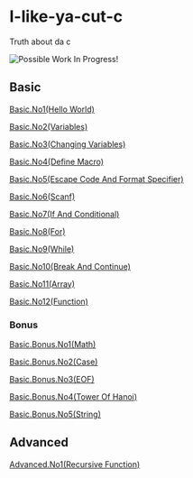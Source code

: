 # I-like-ya-cut-c
Truth about da c

![Possible](https://user-images.githubusercontent.com/72325653/224474672-c90bfb8e-cc5c-49bc-827e-5b7026eaa733.png) Work In Progress!

## Basic
<!-- <details> -->
<!-- <summary>Basic</summary> -->

[Basic.No1(Hello World)](./Basic/HelloWorld.c) 

[Basic.No2(Variables)](./Basic/Variables.c)

[Basic.No3(Changing Variables)](./Basic/ChangeVariables.c)

[Basic.No4(Define Macro)](./Basic/Define.c)

[Basic.No5(Escape Code And Format Specifier)](./Basic/Printf.c)

[Basic.No6(Scanf)](./Basic/Scanf.c)

[Basic.No7(If And Conditional)](./Basic/ConditionalAndIf.c)

[Basic.No8(For)](./Basic/For.c)

[Basic.No9(While)](./Basic/While.c)

[Basic.No10(Break And Continue)](./Basic/BreakNContinue.c)

[Basic.No11(Array)](./Basic/Array.c)

[Basic.No12(Function)](./Basic/Function.c)
<!-- </details> -->

### Bonus
<!-- <details> -->
<!-- <summary>Bonus Of Basic</summary> -->

[Basic.Bonus.No1(Math)](./Basic/math.c)

[Basic.Bonus.No2(Case)](./Basic/case.c)

[Basic.Bonus.No3(EOF)](./Basic/eof.c)

[Basic.Bonus.No4(Tower Of Hanoi)](./Basic/hanoitower.c)

[Basic.Bonus.No5(String)](./Basic/stringh.c)
<!-- </details> -->

## Advanced
<!-- DETAILS SHOULD USE WHEN THERE'S MORE THAN NO5 OF LECTURES BUT THERES NO MORE DETAILS AHH-->

[Advanced.No1(Recursive Function)](./Advanced/RecursiveFunction.c)
